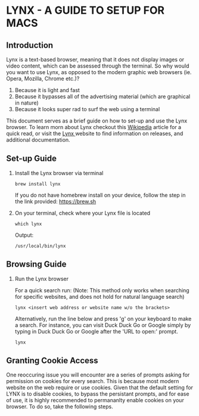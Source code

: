 # LYNX - A GUIDE TO SETUP FOR MACS

## Introduction
Lynx is a text-based browser, meaning that it does not display images or video content, which can be assessed through the terminal. So why would you want to use Lynx, as opposed to the modern graphic web browsers (ie. Opera, Mozilla, Chrome etc.)?
1. Because it is light and fast
2. Because it bypasses all of the advertising material (which are graphical in nature)
3. Because it looks super rad to surf the web using a terminal
<p> This document serves as a brief guide on how to set-up and use the Lynx browser. To learn morn about Lynx checkout this <a href='https://en.wikipedia.org/wiki/Lynx_(web_browser)'>Wikipedia</a> article for a quick read, or visit the <a href='https://lynx.invisible-island.net/'> Lynx </a> website to find information on releases, and additional documentation.

## Set-up Guide
1. Install the Lynx browser via terminal
   
	```
	brew install lynx
	```
     If you do not have homebrew install on your device, follow the step in the link provided: https://brew.sh

2. On your terminal, check where your Lynx file is located
	```
	which lynx
	```
     Output:
	  ```
	 /usr/local/bin/lynx
	  ```

## Browsing Guide
1. Run the Lynx browser
   
     For a quick search run: (Note: This method only works when searching for specific websites, and does not hold for natural language search)
	  ```
	  lynx <insert web address or website name w/o the brackets>
	  ```
     Alternatively, run the line below and press 'g' on your keyboard to make a search. For instance, you can visit Duck Duck Go or Google simply by typing in Duck Duck Go or Google after the 'URL to open:' prompt.

	  ```
	  lynx
	  ```

## Granting Cookie Access
One reoccuring issue you will encounter are a series of prompts asking for permission on cookies for every search. This is because most modern website on the web require or use cookies. Given that the default setting for LYNX is to disable cookies, to bypass the persistant prompts, and for ease of use, it is highly recommended to permananlty enable cookies on your browser. To do so, take the following steps. 

 

